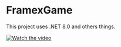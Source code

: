 # FramexGame

This project uses .NET 8.0 and others things.

[![Watch the video](https://img.youtube.com/vi/yonb_cQQ32U/maxresdefault.jpg)](https://www.youtube.com/watch?v=yonb_cQQ32U)
